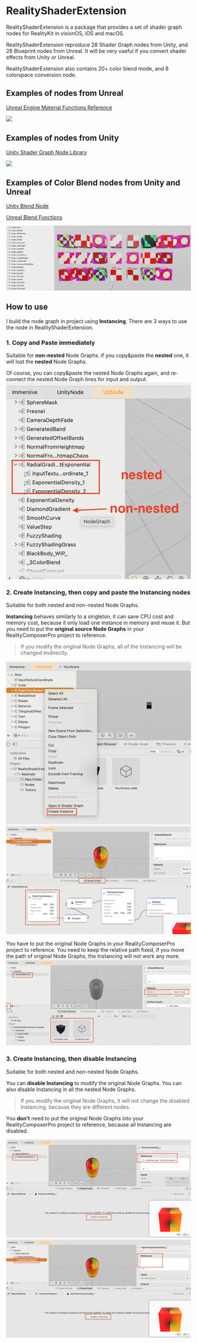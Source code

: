 # RealityShaderExtension
RealityShaderExtension is a package that provides a set of shader graph nodes for RealityKit in visionOS, iOS and macOS. 

RealityShaderExtension reproduce 28 Shader Graph nodes from Unity, and 28 Blueprint nodes from Unreal. It will be very useful if you convert shader effects from Unity or Unreal.

RealityShaderExtension also contains 20+ color blend mode, and 8 colorspace conversion node. 

## Examples of nodes from Unreal

[Unreal Engine Material Functions Reference](https://dev.epicgames.com/documentation/en-us/unreal-engine/unreal-engine-material-functions-reference)

![](./README.assets/UEMaterial.gif)

## Examples of nodes from Unity

[Unity Shader Graph Node Library](https://docs.unity3d.com/Packages/com.unity.shadergraph@12.1/manual/Node-Library.html)

![](./README.assets/UnityMaterial.gif)

## Examples of Color Blend nodes from Unity and Unreal

[Unity Blend Node](https://docs.unity3d.com/Packages/com.unity.shadergraph@12.1/manual/Blend-Node.html)

[Unreal Blend Functions](https://dev.epicgames.com/documentation/en-us/unreal-engine/blend-material-functions-in-unreal-engine)

![](./README.assets/ColorBlendMaterial.png)


## How to use
I build the node graph in project using **Instancing**, There are 3 ways to use the node in RealityShaderExtension.
### 1. Copy and Paste immediately
Suitable for **non-nested** Node Graphs. if you copy&paste the **nested** one, it will lost the **nested** Node Graphs.

Of course, you can copy&paste the nested Node Graphs again, and re-connect the nested Node Graph lines for input and output.
![](./README.assets/Nested.png)
### 2. Create Instancing, then copy and paste the Instancing nodes
Suitable for both nested and non-nested Node Graphs.

**Instancing** behaves similarly to a singleton, it can save CPU cost and memory cost, because it only load one instance in memory and reuse it. But you need to put the **original source Node Graphs** in your RealityComposerPro project to reference.

> If you modify the original Node Graphs, all of the Instancing will be changed imdirectly.

![](./README.assets/CreateInstancing.png)
![](./README.assets/PasteInstancing.png)

You have to put the original Node Graphs in your RealityComposerPro project to reference. You need to keep the relative path fixed, if you move the path of original Node Graphs, the Instancing will not work any more.
![](./README.assets/YourScene.png)

### 3. Create Instancing, then disable Instancing
Suitable for both nested and non-nested Node Graphs.

You can **disable Instancing** to modify the original Node Graphs. You can also disable Instancing in all the nested Node Graphs. 
> If you modify the original Node Graphs, it will not change the disabled Instancing. because they are different nodes.

You **don't** need to put the original Node Graphs into your RealityComposerPro project to reference, because all Instancing are disabled.



![](./README.assets/DisableInstancing.png)
![](./README.assets/DisableNestedInstancing.png)
